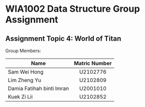 # WIA1002 Data Structure Group Assignment
## Assignment Topic 4: World of Titan

Group Members:

| Name                      | Matric Number |
|---------------------------|:-------------:|
| Sam Wei Hong              |   U2102776    |
| Lim Zheng Yu              |   U2102809    |
| Damia Fatihah binti Imran |   U2001010    |
| Kuek Zi Lii               |   U2102852    |
